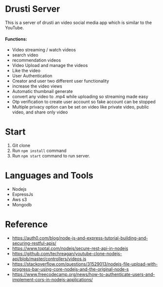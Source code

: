 # Drusti Server 
This is a server of drusti an video social media app which is similar to the YouTube.

#### Functions:
- Video streaming / watch videos
- search video
- recommendation videos
- Video Upload and manage the videos
- Like the video
- User Authentication 
- Creator and user two different user functionality
- increase the video views
- Automatic thumbnail generate
- convert any video to .mp4 while uploading so streaming made easy
- Otp verification to create user account so fake account can be stopped
- Multiple privacy option can be set on video like private video, public video, and share only video



# Start
1) Git clone
2) Run `npm install` command
3) Run `npm start` command to run server.

# Languages and Tools
- Nodejs
- ExpressJs
- Aws s3
- Mongodb


# Reference 

- https://auth0.com/blog/node-js-and-express-tutorial-building-and-securing-restful-apis/
- https://www.toptal.com/nodejs/secure-rest-api-in-nodejs
- https://github.com/techreagan/youtube-clone-nodejs-api/blob/master/controllers/videos.js
- https://stackoverflow.com/questions/31529013/nodejs-file-upload-with-progress-bar-using-core-nodejs-and-the-original-node-s
- https://www.freecodecamp.org/news/how-to-authenticate-users-and-implement-cors-in-nodejs-applications/

